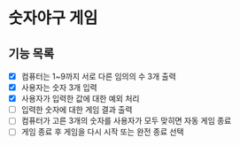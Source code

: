 

# 숫자야구 게임
## 기능 목록

- [x] 컴퓨터는 1~9까지 서로 다른 임의의 수 3개 출력
- [x] 사용자는 숫자 3개 입력
- [x] 사용자가 입력한 값에 대한 예외 처리
- [ ] 입력한 숫자에 대한 게임 결과 출력
- [ ] 컴퓨터가 고른 3개의 숫자를 사용자가 모두 맞히면 자동 게임 종료
- [ ] 게임 종료 후 게임을 다시 시작 또는 완전 종료 선택
